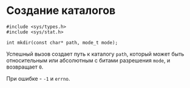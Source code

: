 # Создание каталогов

    #include <sys/types.h>
    #include <sys/stat.h>

    int mkdir(const char* path, mode_t mode);

Успешный вызов создает путь к каталогу `path`, который может быть относительным или абсолютным с битами разрешения `mode`, и возвращает `0`.

При ошибке - `-1` и `errno`.

